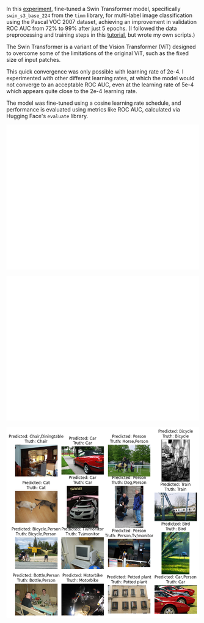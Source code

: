 In this [experiment](Finetuning-ViT-multilabel-image-classification.ipynb), fine-tuned a Swin Transformer model, specifically `swin_s3_base_224` from the `timm` library, for multi-label image classification using the Pascal VOC 2007 dataset, achieving an improvement in validation ROC AUC from 72% to 99% after just 5 epochs. (I followed the data preprocessing and training steps in this [tutorial](https://colab.research.google.com/github/johko/computer-vision-course/blob/main/notebooks/Unit%203%20-%20Vision%20Transformers/fine-tuning-multilabel-image-classification.ipynb#scrollTo=7c64af09), but wrote my own scripts.)

The Swin Transformer is a variant of the Vision Transformer (ViT) designed to overcome some of the limitations of the original ViT, such as the fixed size of input patches.

This quick convergence was only possible with learning rate of 2e-4. I experimented with other different learning rates, at which the model would not converge to an acceptable ROC AUC, even at the learning rate of 5e-4 which appears quite close to the 2e-4 learning rate.

The model was fine-tuned using a cosine learning rate schedule, and performance is evaluated using metrics like ROC AUC, calculated via Hugging Face's `evaluate` library.

![loss_plot.png](loss_plot.png)

![roc_auc_plot.png](roc_auc_plot.png)

![predictions.png](predictions.png)
